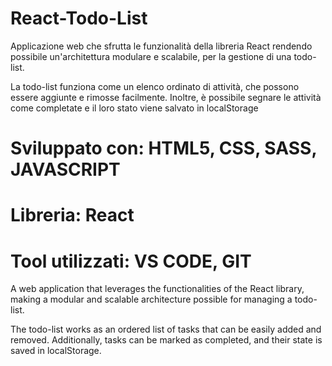 # React-Todo-List

Applicazione web che sfrutta le funzionalità della libreria React rendendo possibile un'architettura modulare e scalabile, per la gestione di una todo-list.

La todo-list funziona come un elenco ordinato di attività, che possono essere aggiunte e rimosse facilmente. Inoltre, è possibile segnare le attività come completate e il loro stato viene salvato in localStorage

# Sviluppato con: HTML5, CSS, SASS, JAVASCRIPT

# Libreria: React

# Tool utilizzati: VS CODE, GIT

A web application that leverages the functionalities of the React library, making a modular and scalable architecture possible for managing a todo-list.

The todo-list works as an ordered list of tasks that can be easily added and removed. Additionally, tasks can be marked as completed, and their state is saved in localStorage.

